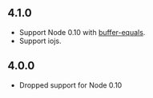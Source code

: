 ## 4.1.0
- Support Node 0.10 with [buffer-equals](https://www.npmjs.com/package/buffer-equals).
- Support iojs.

## 4.0.0
- Dropped support for Node 0.10
